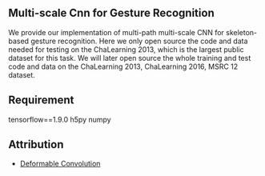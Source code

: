 ## Multi-scale Cnn for Gesture Recognition

We provide our implementation of multi-path multi-scale CNN for skeleton-based gesture recognition. Here we only open source the code and data needed for testing on the ChaLearning 2013, which is the largest public dataset for this task. We will later open source the whole training and test code and data on the ChaLearning 2013, ChaLearning 2016, MSRC 12 dataset.

## Requirement
tensorflow==1.9.0
h5py
numpy

## Attribution       

- [Deformable Convolution](https://github.com/maestrojeong/deformable_convnet)

